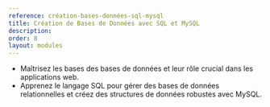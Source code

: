 ```yaml
---
reference: création-bases-données-sql-mysql
title: Création de Bases de Données avec SQL et MySQL
description:
order: 8
layout: modules
---
```


* Maîtrisez les bases des bases de données et leur rôle crucial dans les applications web.
* Apprenez le langage SQL pour gérer des bases de données relationnelles et créez des structures de données robustes avec MySQL.
